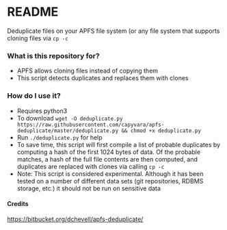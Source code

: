 # README #

Deduplicate files on your APFS file system (or any file system that supports cloning files via `cp -c`

### What is this repository for? ###

* APFS allows cloning files instead of copying them
* This script detects duplicates and replaces them with clones

### How do I use it? ###

* Requires python3
* To download `wget -O deduplicate.py https://raw.githubusercontent.com/capyvara/apfs-deduplicate/master/deduplicate.py && chmod +x deduplicate.py`
* Run `./deduplicate.py` for help
* To save time, this script will first compile a list of probable duplicates by computing a hash of the first 1024 bytes of data. Of the probable matches, a hash of the full file contents are then computed, and duplicates are replaced with clones via calling `cp -c`
* Note: This script is considered experimental. Although it has been tested on a number of different data sets (git repositories, RDBMS storage, etc.) it should not be run on sensitive data

#### Credits
https://bitbucket.org/dchevell/apfs-deduplicate/